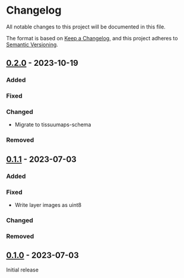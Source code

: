 # Changelog

All notable changes to this project will be documented in this file.

The format is based on [Keep a Changelog](https://keepachangelog.com/en/1.0.0/),
and this project adheres to [Semantic Versioning](https://semver.org/spec/v2.0.0.html).

## [0.2.0] - 2023-10-19

### Added

### Fixed

### Changed
- Migrate to tissuumaps-schema

### Removed


## [0.1.1] - 2023-07-03

### Added

### Fixed
- Write layer images as uint8

### Changed

### Removed


## [0.1.0] - 2023-07-03

Initial release

[0.2.0]: https://github.com/TissUUmaps/raw2tmap/compare/v0.1.1...v0.2.0
[0.1.1]: https://github.com/TissUUmaps/raw2tmap/compare/v0.1.0...v0.1.1
[0.1.0]: https://github.com/TissUUmaps/raw2tmap/releases/tag/v0.1.0

